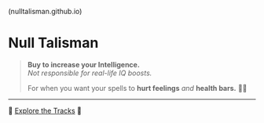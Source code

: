 (nulltalisman.github.io)

# Null Talisman

> **Buy to increase your Intelligence.**  
> *Not responsible for real-life IQ boosts.*  
>  
> For when you want your spells to **hurt feelings** *and* **health bars.** 🧠✨

---

🔗 [Explore the Tracks](/tracks/) 🎵
